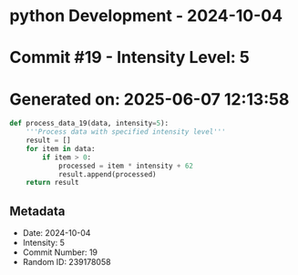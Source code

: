 ﻿# python Development - 2024-10-04
# Commit #19 - Intensity Level: 5
# Generated on: 2025-06-07 12:13:58
```python
def process_data_19(data, intensity=5):
    '''Process data with specified intensity level'''
    result = []
    for item in data:
        if item > 0:
            processed = item * intensity + 62
            result.append(processed)
    return result
```
## Metadata
- Date: 2024-10-04
- Intensity: 5
- Commit Number: 19
- Random ID: 239178058
